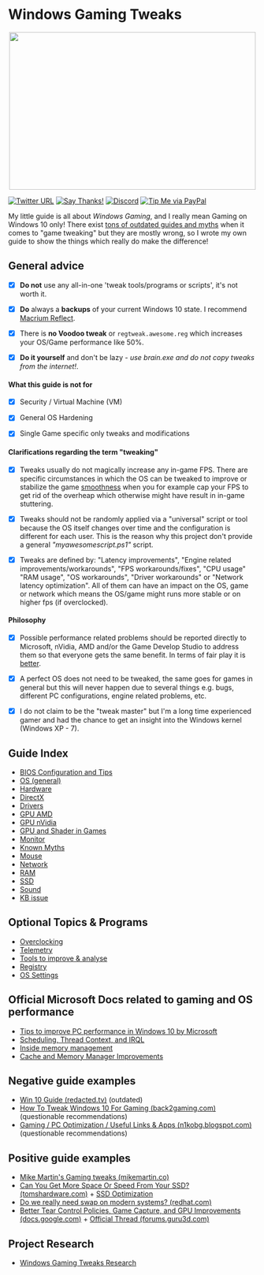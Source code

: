 # Windows Gaming Tweaks

<p align="center">
  <img width="500" height="320" src="https://raw.githubusercontent.com/CHEF-KOCH/GamingTweaks/master/.github/Pictures/Windows%20Gaming%20Tweaks.jpg")">
</p>

[![Twitter URL](https://img.shields.io/twitter/url/https/twitter.com/fold_left.svg?style=social&label=Follow%20%40CHEF-KOCH)](https://twitter.com/CKsTechNews)
[![Say Thanks!](https://img.shields.io/badge/Say%20Thanks-!-1EAEDB.svg)](https://saythanks.io/to/CHEF-KOCH)
[![Discord](https://img.shields.io/discord/418256415874875402.svg?colorA=7289da&colorB=99aab5&label=Discord&logo=discord&maxAge=60)](https://discord.me/CHEF-KOCH)
[![Tip Me via PayPal](https://img.shields.io/badge/PayPal-tip%20me-green.svg?logo=paypal)](https://www.paypal.me/nvinside)

My little guide is all about _Windows Gaming_, and I really mean Gaming on Windows 10 only! There exist [tons of outdated guides and myths](https://github.com/CHEF-KOCH/GamingTweaks/blob/master/Known%20Myths.md) when it comes to "game tweaking" but they are mostly wrong, so I wrote my own guide to show the things which really do make the difference!

## General advice

- [x] **Do not** use any all-in-one 'tweak tools/programs or scripts', it's not worth it.
- [x] **Do** always a **backups** of your current Windows 10 state. I recommend [Macrium Reflect](https://www.macrium.com/reflectfree).
- [x] There is **no Voodoo tweak** or `regtweak.awesome.reg` which  increases your OS/Game performance like 50%.
- [x] **Do it yourself** and don't be lazy - _use brain.exe and do not copy tweaks from the internet!_.


#### What this guide is not for

- [x] Security / Virtual Machine (VM)
- [x] General OS Hardening
- [x] Single Game specific only tweaks and modifications


#### Clarifications regarding the term "tweaking"

- [x] Tweaks usually do not magically increase any in-game FPS. There are specific circumstances in which the OS can be tweaked to improve or stabilize the game [smoothness](https://en.wikipedia.org/wiki/Smoothness) when you for example cap your FPS to get rid of the overheap which otherwise might have result in in-game stuttering.
- [x] Tweaks should not be randomly applied via a "universal" script or tool because the OS itself changes over time and the configuration is different for each user. This is the reason why this project don't provide a general _"myawesomescript.ps1"_ script.
- [x] Tweaks are defined by: "Latency improvements", "Engine related improvements/workarounds", "FPS workarounds/fixes", "CPU usage" "RAM usage", "OS workarounds", "Driver workarounds" or "Network latency optimization". All of them can have an impact on the OS, game or network which means the OS/game might runs more stable or on higher fps (if overclocked).


#### Philosophy
- [x] Possible performance related problems should be reported directly to Microsoft, nVidia, AMD and/or the Game Develop Studio to address them so that everyone gets the same benefit. In terms of fair play it is [better](https://www.vice.com/en_us/article/43zdnb/battlefield-v-players-are-using-shitty-graphics-for-a-competitive-edge).
- [x] A perfect OS does not need to be tweaked, the same goes for games in general but this will never happen due to several things e.g. bugs, different PC configurations, engine related problems, etc.
- [x] I do not claim to be the "tweak master" but I'm a long time experienced gamer and had the chance to get an insight into the Windows kernel (Windows XP - 7).


## Guide Index
* [BIOS Configuration and Tips](Bios/Readme.md)
* [OS (general)](OS%20(general)/Readme.md)
* [Hardware](Hardware%20(general)/Readme.md)
* [DirectX](DirectX/Readme.md)
* [Drivers](Drivers/Readme.md)
* [GPU AMD](GPU/AMD/Readme.md)
* [GPU nVidia](GPU/nVidia/Readme.md)
* [GPU and Shader in Games](GPU/Shader/Readme.md)
* [Monitor](Monitor/Readme.md)
* [Known Myths](Myths/Known%20Myths.md)
* [Mouse](Mouse/Readme.md)
* [Network](Network/Readme.md)
* [RAM](RAM/Readme.md)
* [SSD](SSD/Readme.md)
* [Sound](Sound/Readme.md)
* [KB issue](KB%20problems/Readme.md)


## Optional Topics & Programs
* [Overclocking](Overclocking/Readme.md)
* [Telemetry](Telemetry/Readme.md)
* [Tools to improve & analyse](Tools/Readme.md)
* [Registry](Registry/Readme.md)
* [OS Settings](OS%20Settings/Readme.md)


## Official Microsoft Docs related to gaming and OS performance
* [Tips to improve PC performance in Windows 10 by Microsoft](https://support.microsoft.com/en-us/help/4002019/windows-10-improve-pc-performance)
* [Scheduling, Thread Context, and IRQL](http://download.microsoft.com/download/e/b/a/eba1050f-a31d-436b-9281-92cdfeae4b45/IRQL_thread.doc)
* [Inside memory management](https://www.itprotoday.com/compute-engines/inside-memory-management-part-2)
* [Cache and Memory Manager Improvements](https://docs.microsoft.com/en-us/windows-server/administration/performance-tuning/subsystem/cache-memory-management/improvements-in-windows-server)


## Negative guide examples
* [Win 10 Guide (redacted.tv)](https://redacted.tv/2017/12/20/win10guide/) (outdated)
* [How To Tweak Windows 10 For Gaming (back2gaming.com)](http://www.back2gaming.com/guides/how-to-tweak-windows-10-for-gaming/) (questionable recommendations)
* [Gaming / PC Optimization / Useful Links & Apps (n1kobg.blogspot.com)](http://n1kobg.blogspot.com/) (questionable recommendations)


## Positive guide examples
* [Mike Martin's Gaming tweaks (mikemartin.co)](http://www.mikemartin.co/gaming_guides)
* [Can You Get More Space Or Speed From Your SSD? (tomshardware.com)](https://www.tomshardware.com/reviews/ssd-performance-tweak,2911-4.html) + [SSD Optimization](https://wiki.debian.org/SSDOptimization)
* [Do we really need swap on modern systems? (redhat.com)](https://www.redhat.com/en/blog/do-we-really-need-swap-modern-systems)
* [Better Tear Control Policies, Game Capture, and GPU Improvements (docs.google.com)](https://docs.google.com/document/d/e/2PACX-1vRZkIJJCVynUPCqZbblmAIoPRx1rDIRLAV9CwjunyAaGm2YpIt_XsmiI8Tx4j_uMAaQ1UYrrWQClwUU/pub) + [Official Thread (forums.guru3d.com)](https://forums.guru3d.com/threads/better-tear-control-policies-game-capture-and-gpu-improvements.425331/)


## Project Research
* [Windows Gaming Tweaks Research](Research/Research.md)
